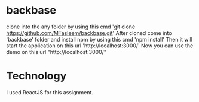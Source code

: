 # backbase
  clone into the any folder by using this cmd 'git clone https://github.com/MTasleem/backbase.git'
  After cloned come into 'backbase' folder and install npm by using this cmd 'npm install'
  Then it will start the application on this url 'http://localhost:3000/'
  Now you can use the demo on this url "http://localhost:3000/"

# Technology
  I used ReactJS for this assignment.